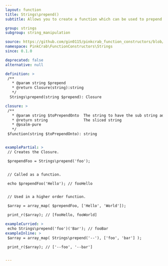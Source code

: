 ```yaml
---
layout: function
title: Strings\prepend()
subtitle: Allows you to create a function which can be used to prepend a sub string to a passed string. This can either be used as part of a Higher Order Function such as array_map() or as part of a compiled/pipe function.

group: strings
subgroup: string_manipulation

source: https://github.com/gin0115/pinkcrab_function_constructors/blob/master/src/strings.php#L84
namespace: PinkCrab\FunctionConstructors\Strings
since: 0.1.0

deprecated: false
alternative: null

definition: >
 /**
   * @param string $prepend
   * @return Closure(string):string
   */
  Strings\prepend(string $prepend): Closure

closure: >
 /**
   * @param string $toPrependOnto  The string to have the sub string added to
   * @return string                The sliced string
   * @psalm-pure
   */ 
 $function(string $toPrependOnto): string


examplePartial: >
 // Creates the Closure.

 $prependFoo = Strings\prepend('foo');  


 // Called as a function.  

 echo $prependFoo('Hello'); // fooHello  


 // Used in a higher order function.  

 $array = array_map( $prependFoo, ['Hello', 'World']);  

 print_r($array); // [fooHello, fooWorld]  

exampleCurried: >
 echo Strings\prepend('foo')('Bar'); // fooBar
exampleInline: >
 $array = array_map( Strings\prepend('--'), ['foo', 'bar'] );

 print_r($array); // ['--foo', '--bar']  


---
```

